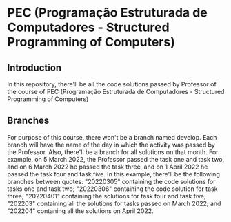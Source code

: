 # PEC (Programação Estruturada de Computadores - Structured Programming of Computers)

## Introduction
In this repository, there'll be all the code solutions passed by Professor of the course of PEC (Programação Estruturada de Computadores - Structured Programming of Computers)

## Branches
For purpose of this course, there won't be a branch named develop. Each branch will have the name of the day in which the activity was passed by the Professor. Also, there'll be a branch for all solutions on that month. For example, on 5 March 2022, the Professor passed the task one and task two, and on 6 March 2022 he passed the task three, and on 1 April 2022 he passed the task four and task five. In this example, there'll be the following branches between quotes: "20220305" containing the code solutions for tasks one and task two; "20220306" containing the code solution for task three; "20220401" containing the solutions for task four and task five; "202203" containing all the solutions for tasks passed on March 2022; and "202204" contaning all the solutions on April 2022.
